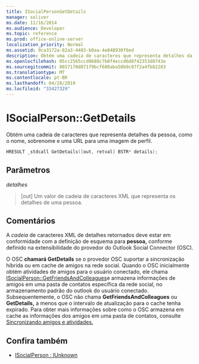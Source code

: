 ```yaml
---
title: ISocialPersonGetDetails
manager: soliver
ms.date: 11/16/2014
ms.audience: Developer
ms.topic: reference
ms.prod: office-online-server
localization_priority: Normal
ms.assetid: 9ca3172a-82a3-4483-b0aa-4e848930f6ed
description: Obtém uma cadeia de caracteres que representa detalhes da pessoa, como o nome, sobrenome e uma URL para uma imagem de perfil.
ms.openlocfilehash: 05cc2565ccd0688c7b8f4eccd6d8f42353d8743e
ms.sourcegitcommit: 8657170d071f9bcf680aba50b9c07f2a4fb82283
ms.translationtype: MT
ms.contentlocale: pt-BR
ms.lasthandoff: 04/28/2019
ms.locfileid: "33427329"
---
```

# <a name="isocialpersongetdetails"></a>ISocialPerson::GetDetails

Obtém uma cadeia de caracteres que representa detalhes da pessoa, como o nome, sobrenome e uma URL para uma imagem de perfil. 
  
```cpp
HRESULT _stdcall GetDetails([out, retval] BSTR* details);
```

## <a name="parameters"></a>Parâmetros

_detalhes_
  
> [out] Um valor de cadeia de caracteres XML que representa os detalhes de uma pessoa.
    
## <a name="remarks"></a>Comentários

A  _cadeia_ de caracteres XML de detalhes retornados deve estar em conformidade com a definição de esquema para **pessoa,** conforme definido na extensibilidade do provedor do Outlook Social Connector (OSC).
  
O OSC **chamará GetDetails** se o provedor OSC suportar a sincronização híbrida ou em cache de amigos na rede social. Quando o OSC inicialmente obtém atividades de amigos para o usuário conectado, ele chama [ISocialPerson::GetFriendsAndColleagues](isocialperson-getfriendsandcolleagues.md)e armazena informações de amigos em uma pasta de contatos específica da rede social, no armazenamento padrão do outlook do usuário conectado. Subsequentemente, o OSC não chama **GetFriendsAndColleagues** ou **GetDetails,** a menos que o intervalo de atualização para o cache tenha expirado. Para obter mais informações sobre como o OSC armazena em cache as informações dos amigos em uma pasta de contatos, consulte [Sincronizando amigos e atividades.](synchronizing-friends-and-activities.md)
  
## <a name="see-also"></a>Confira também

- [ISocialPerson : IUnknown](isocialpersoniunknown.md)

